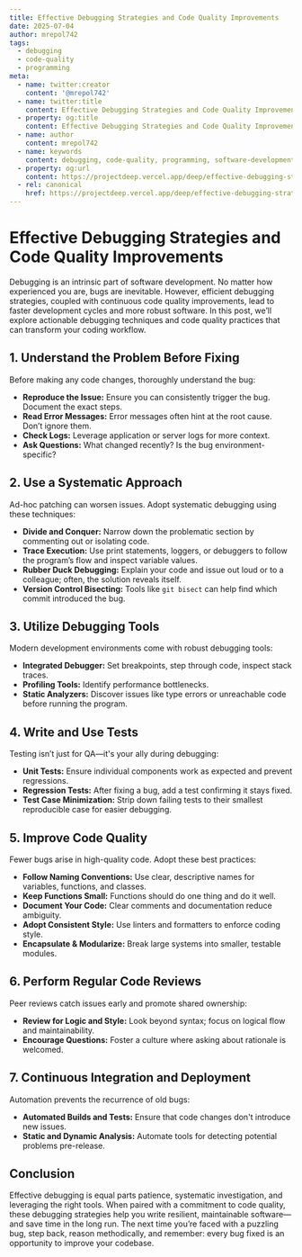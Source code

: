 ```yaml
---
title: Effective Debugging Strategies and Code Quality Improvements
date: 2025-07-04
author: mrepol742
tags:
  - debugging
  - code-quality
  - programming
meta:
  - name: twitter:creator
    content: '@mrepol742'
  - name: twitter:title
    content: Effective Debugging Strategies and Code Quality Improvements
  - property: og:title
    content: Effective Debugging Strategies and Code Quality Improvements
  - name: author
    content: mrepol742
  - name: keywords
    content: debugging, code-quality, programming, software-development, best-practices
  - property: og:url
    content: https://projectdeep.vercel.app/deep/effective-debugging-strategies-and-code-quality-improvements/
  - rel: canonical
    href: https://projectdeep.vercel.app/deep/effective-debugging-strategies-and-code-quality-improvements/
---
```


# Effective Debugging Strategies and Code Quality Improvements

Debugging is an intrinsic part of software development. No matter how experienced you are, bugs are inevitable. However, efficient debugging strategies, coupled with continuous code quality improvements, lead to faster development cycles and more robust software. In this post, we’ll explore actionable debugging techniques and code quality practices that can transform your coding workflow.

## 1. Understand the Problem Before Fixing

Before making any code changes, thoroughly understand the bug:

- **Reproduce the Issue:** Ensure you can consistently trigger the bug. Document the exact steps.
- **Read Error Messages:** Error messages often hint at the root cause. Don’t ignore them.
- **Check Logs:** Leverage application or server logs for more context.
- **Ask Questions:** What changed recently? Is the bug environment-specific?

## 2. Use a Systematic Approach

Ad-hoc patching can worsen issues. Adopt systematic debugging using these techniques:

- **Divide and Conquer:** Narrow down the problematic section by commenting out or isolating code.
- **Trace Execution:** Use print statements, loggers, or debuggers to follow the program’s flow and inspect variable values.
- **Rubber Duck Debugging:** Explain your code and issue out loud or to a colleague; often, the solution reveals itself.
- **Version Control Bisecting:** Tools like `git bisect` can help find which commit introduced the bug.

## 3. Utilize Debugging Tools

Modern development environments come with robust debugging tools:

- **Integrated Debugger:** Set breakpoints, step through code, inspect stack traces.
- **Profiling Tools:** Identify performance bottlenecks.
- **Static Analyzers:** Discover issues like type errors or unreachable code before running the program.

## 4. Write and Use Tests

Testing isn’t just for QA—it's your ally during debugging:

- **Unit Tests:** Ensure individual components work as expected and prevent regressions.
- **Regression Tests:** After fixing a bug, add a test confirming it stays fixed.
- **Test Case Minimization:** Strip down failing tests to their smallest reproducible case for easier debugging.

## 5. Improve Code Quality

Fewer bugs arise in high-quality code. Adopt these best practices:

- **Follow Naming Conventions:** Use clear, descriptive names for variables, functions, and classes.
- **Keep Functions Small:** Functions should do one thing and do it well.
- **Document Your Code:** Clear comments and documentation reduce ambiguity.
- **Adopt Consistent Style:** Use linters and formatters to enforce coding style.
- **Encapsulate & Modularize:** Break large systems into smaller, testable modules.

## 6. Perform Regular Code Reviews

Peer reviews catch issues early and promote shared ownership:

- **Review for Logic and Style:** Look beyond syntax; focus on logical flow and maintainability.
- **Encourage Questions:** Foster a culture where asking about rationale is welcomed.

## 7. Continuous Integration and Deployment

Automation prevents the recurrence of old bugs:

- **Automated Builds and Tests:** Ensure that code changes don't introduce new issues.
- **Static and Dynamic Analysis:** Automate tools for detecting potential problems pre-release.

## Conclusion

Effective debugging is equal parts patience, systematic investigation, and leveraging the right tools. When paired with a commitment to code quality, these debugging strategies help you write resilient, maintainable software—and save time in the long run. The next time you’re faced with a puzzling bug, step back, reason methodically, and remember: every bug fixed is an opportunity to improve your codebase.
